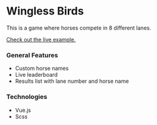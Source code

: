 # Wingless Birds
This is a game where horses compete in 8 different lanes.

[Check out the live example.](https://vue-bootcamp-final-project-1x9nbh7c8-abdullahkus.vercel.app/)

### General Features

- Custom horse names
- Live leaderboard
- Results list with lane number and horse name

### Technologies

- Vue.js
- Scss
